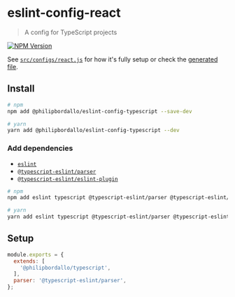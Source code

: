 # eslint-config-react
> A config for TypeScript projects

[![NPM Version][npm-img]][npm-url]

See [`src/configs/react.js`](../../src/configs/typescript.js) for how it's fully setup or check the [generated file](https://unpkg.com/@philipbordallo/eslint-config-typescript).


## Install

```sh
# npm
npm add @philipbordallo/eslint-config-typescript --save-dev

# yarn
yarn add @philipbordallo/eslint-config-typescript --dev
```

### Add dependencies

- [`eslint`](https://www.npmjs.com/package/eslint)
- [`@typescript-eslint/parser`](https://www.npmjs.com/package/@typescript-eslint/parser)
- [`@typescript-eslint/eslint-plugin`](https://www.npmjs.com/package/@typescript-eslint/eslint-plugin)

```sh
# npm
npm add eslint typescript @typescript-eslint/parser @typescript-eslint/eslint-plugin --save-dev

# yarn
yarn add eslint typescript @typescript-eslint/parser @typescript-eslint/eslint-plugin --dev
```


## Setup

```js
module.exports = {
  extends: [
    '@philipbordallo/typescript',
  ],
  parser: '@typescript-eslint/parser',
};
```


[npm-img]: https://img.shields.io/npm/v/@philipbordallo/eslint-config-react.svg
[npm-url]: https://www.npmjs.com/package/@philipbordallo/eslint-config-react
